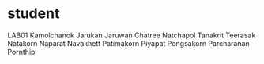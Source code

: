 # student
LAB01
Kamolchanok
 Jarukan 
Jaruwan
 Chatree
 Natchapol 
Tanakrit 
Teerasak 
Natakorn 
Naparat 
Navakhett 
Patimakorn
 Piyapat 
Pongsakorn 
Parcharanan
 Pornthip
